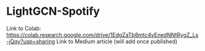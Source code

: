 # LightGCN-Spotify

Link to Colab: https://colab.research.google.com/drive/1EdgZaTb8mtc4vEnedNNtRygZ_Ls-jQqy?usp=sharing
Link to Medium article (will add once published)